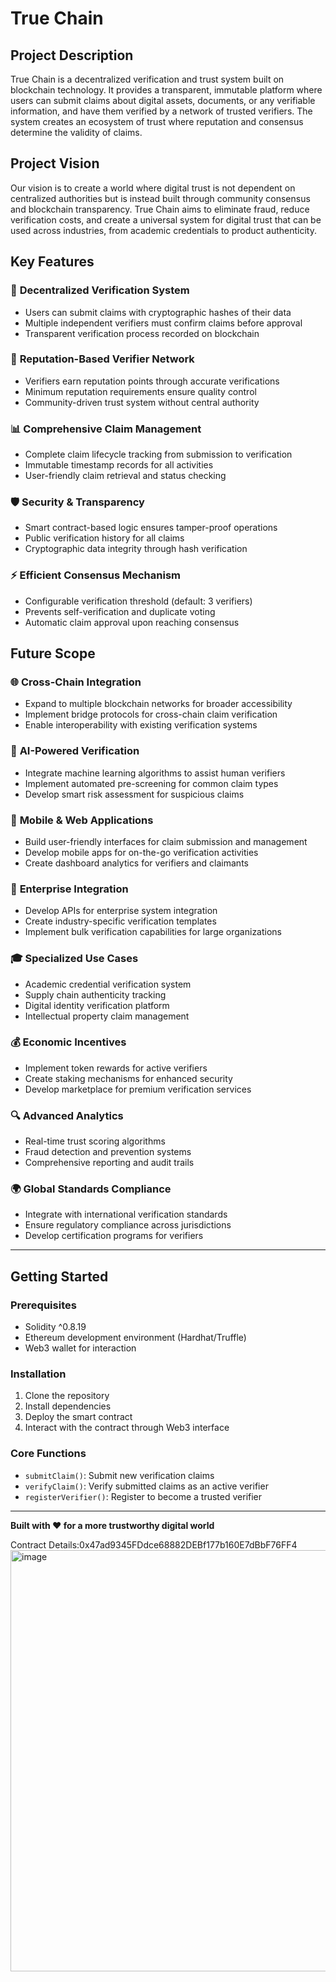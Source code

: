 # True Chain

## Project Description

True Chain is a decentralized verification and trust system built on blockchain technology. It provides a transparent, immutable platform where users can submit claims about digital assets, documents, or any verifiable information, and have them verified by a network of trusted verifiers. The system creates an ecosystem of trust where reputation and consensus determine the validity of claims.

## Project Vision

Our vision is to create a world where digital trust is not dependent on centralized authorities but is instead built through community consensus and blockchain transparency. True Chain aims to eliminate fraud, reduce verification costs, and create a universal system for digital trust that can be used across industries, from academic credentials to product authenticity.

## Key Features

### 🔐 **Decentralized Verification System**
- Users can submit claims with cryptographic hashes of their data
- Multiple independent verifiers must confirm claims before approval
- Transparent verification process recorded on blockchain

### 👥 **Reputation-Based Verifier Network**
- Verifiers earn reputation points through accurate verifications
- Minimum reputation requirements ensure quality control
- Community-driven trust system without central authority

### 📊 **Comprehensive Claim Management**
- Complete claim lifecycle tracking from submission to verification
- Immutable timestamp records for all activities
- User-friendly claim retrieval and status checking

### 🛡️ **Security & Transparency**
- Smart contract-based logic ensures tamper-proof operations
- Public verification history for all claims
- Cryptographic data integrity through hash verification

### ⚡ **Efficient Consensus Mechanism**
- Configurable verification threshold (default: 3 verifiers)
- Prevents self-verification and duplicate voting
- Automatic claim approval upon reaching consensus

## Future Scope

### 🌐 **Cross-Chain Integration**
- Expand to multiple blockchain networks for broader accessibility
- Implement bridge protocols for cross-chain claim verification
- Enable interoperability with existing verification systems

### 🤖 **AI-Powered Verification**
- Integrate machine learning algorithms to assist human verifiers
- Implement automated pre-screening for common claim types
- Develop smart risk assessment for suspicious claims

### 📱 **Mobile & Web Applications**
- Build user-friendly interfaces for claim submission and management
- Develop mobile apps for on-the-go verification activities
- Create dashboard analytics for verifiers and claimants

### 🏢 **Enterprise Integration**
- Develop APIs for enterprise system integration
- Create industry-specific verification templates
- Implement bulk verification capabilities for large organizations

### 🎓 **Specialized Use Cases**
- Academic credential verification system
- Supply chain authenticity tracking
- Digital identity verification platform
- Intellectual property claim management

### 💰 **Economic Incentives**
- Implement token rewards for active verifiers
- Create staking mechanisms for enhanced security
- Develop marketplace for premium verification services

### 🔍 **Advanced Analytics**
- Real-time trust scoring algorithms
- Fraud detection and prevention systems
- Comprehensive reporting and audit trails

### 🌍 **Global Standards Compliance**
- Integrate with international verification standards
- Ensure regulatory compliance across jurisdictions
- Develop certification programs for verifiers

---

## Getting Started

### Prerequisites
- Solidity ^0.8.19
- Ethereum development environment (Hardhat/Truffle)
- Web3 wallet for interaction

### Installation
1. Clone the repository
2. Install dependencies
3. Deploy the smart contract
4. Interact with the contract through Web3 interface

### Core Functions
- `submitClaim()`: Submit new verification claims
- `verifyClaim()`: Verify submitted claims as an active verifier  
- `registerVerifier()`: Register to become a trusted verifier

---

**Built with ❤️ for a more trustworthy digital world**

Contract Details:0x47ad9345FDdce68882DEBf177b160E7dBbF76FF4
<img width="1385" height="674" alt="image" src="https://github.com/user-attachments/assets/544b2e29-e4c7-4050-afed-3a901c2cda79" />
